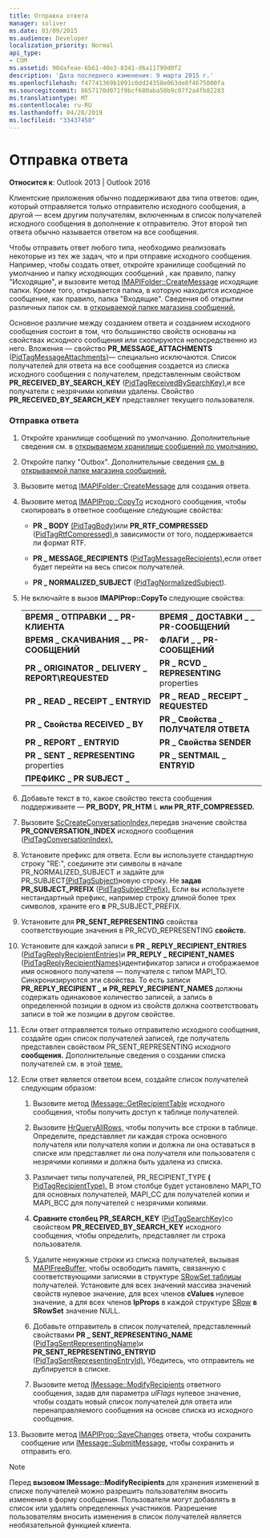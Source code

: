 ```yaml
---
title: Отправка ответа
manager: soliver
ms.date: 03/09/2015
ms.audience: Developer
localization_priority: Normal
api_type:
- COM
ms.assetid: 90dafeae-6b61-40e3-8341-d6a11799d0f2
description: 'Дата последнего изменения: 9 марта 2015 г.'
ms.openlocfilehash: f47741369b1091c0dd24358e063de8f4675000fa
ms.sourcegitcommit: 8657170d071f9bcf680aba50b9c07f2a4fb82283
ms.translationtype: MT
ms.contentlocale: ru-RU
ms.lasthandoff: 04/28/2019
ms.locfileid: "33437450"
---
```

# <a name="sending-a-reply"></a>Отправка ответа

**Относится к**: Outlook 2013 | Outlook 2016 
  
Клиентские приложения обычно поддерживают два типа ответов: один, который отправляется только отправителю исходного сообщения, а другой — всем другим получателям, включенным в список получателей исходного сообщения в дополнение к отправителю. Этот второй тип ответа обычно называется ответом на все сообщения.
  
Чтобы отправить ответ любого типа, необходимо реализовать некоторые из тех же задач, что и при отправке исходного сообщения. Например, чтобы создать ответ, откройте хранилище сообщений по умолчанию и папку исходяющих сообщений , как правило, папку "Исходящие", и вызовите метод [IMAPIFolder::CreateMessage](imapifolder-createmessage.md) исходящие папки. Кроме того, открывается папка, в которую находится исходное сообщение, как правило, папка "Входящие". Сведения об открытии различных папок см. в [открываемой папке магазина сообщений.](opening-a-message-store-folder.md)
  
Основное различие между созданием ответа и созданием исходного сообщения состоит в том, что большинство свойств основаны на свойствах исходного сообщения или скопируются непосредственно из него. Вложения — свойство **PR_MESSAGE_ATTACHMENTS** ([PidTagMessageAttachments)](pidtagmessageattachments-canonical-property.md)— специально исключаются. Список получателей для ответа на все сообщения создается из списка исходного сообщения с получателем, представленным свойством **PR_RECEIVED_BY_SEARCH_KEY** ([PidTagReceivedBySearchKey),](pidtagreceivedbysearchkey-canonical-property.md)и все получатели с незрячими копиями удалены. Свойство **PR_RECEIVED_BY_SEARCH_KEY** представляет текущего пользователя. 
  
### <a name="to-send-a-reply"></a>Отправка ответа
  
1. Откройте хранилище сообщений по умолчанию. Дополнительные сведения см. в [открываемом хранилище сообщений по умолчанию.](opening-the-default-message-store.md)
    
2. Откройте папку "Outbox". Дополнительные сведения [см. в открываемой папке магазина сообщений.](opening-a-message-store-folder.md)
    
3. Вызовите метод [IMAPIFolder::CreateMessage](imapifolder-createmessage.md) для создания ответа. 
    
4. Вызовите метод [IMAPIProp::CopyTo](imapiprop-copyto.md) исходного сообщения, чтобы скопировать в ответное сообщение следующие свойства: 
    
   - **PR \_ BODY** [(PidTagBody)](pidtagbody-canonical-property.md)или **PR_RTF_COMPRESSED** ([PidTagRtfCompressed),](pidtagrtfcompressed-canonical-property.md)в зависимости от того, поддерживается ли формат RTF.
    
   - **PR \_ MESSAGE_RECIPIENTS** ([PidTagMessageRecipients),](pidtagmessagerecipients-canonical-property.md)если ответ будет перейти на весь список получателей.
    
   - **PR \_ NORMALIZED_SUBJECT** ([PidTagNormalizedSubject](pidtagnormalizedsubject-canonical-property.md)).
    
5. Не включайте в вызов **IMAPIProp::CopyTo** следующие свойства:
    
    |||
    |:-----|:-----|
    |**ВРЕМЯ \_ ОТПРАВКИ \_ \_ PR-КЛИЕНТА** <br/> |**ВРЕМЯ \_ ДОСТАВКИ \_ \_ PR-СООБЩЕНИЙ** <br/> |
    |**ВРЕМЯ \_ СКАЧИВАНИЯ \_ \_ PR-СООБЩЕНИЙ** <br/> |**ФЛАГИ \_ \_ PR-СООБЩЕНИЙ** <br/> |
    |**PR \_ ORIGINATOR \_ DELIVERY \_ REPORT\REQUESTED** <br/> |**PR \_ RCVD \_ REPRESENTING** properties  <br/> |
    |**PR \_ READ \_ RECEIPT \_ ENTRYID** <br/> |**PR \_ READ \_ RECEIPT \_ REQUESTED** <br/> |
    |**PR \_ Свойства RECEIVED \_ BY**  <br/> |**PR \_ Свойства \_ ПОЛУЧАТЕЛЯ ОТВЕТА**  <br/> |
    |**PR \_ REPORT \_ ENTRYID** <br/> |**PR \_ Свойства SENDER**  <br/> |
    |**PR \_ SENT \_ REPRESENTING** properties  <br/> |**PR \_ SENTMAIL \_ ENTRYID** <br/> |
    |**ПРЕФИКС \_ PR SUBJECT \_** <br/> | <br/> |
   
6. Добавьте текст в то, какое свойство текста сообщения поддерживаете — **PR_BODY,** **PR_HTM** L **или PR_RTF_COMPRESSED.**
    
7. Вызовите [ScCreateConversationIndex,](sccreateconversationindex.md)передав значение свойства **PR_CONVERSATION_INDEX** исходного сообщения ([PidTagConversationIndex).](pidtagconversationindex-canonical-property.md)
    
8. Установите префикс для ответа. Если вы используете стандартную строку "RE:", соедините эти символы в начале PR_NORMALIZED_SUBJECT и задайте для PR_SUBJECT[(PidTagSubject)](pidtagsubject-canonical-property.md)новую строку.   Не **задав PR_SUBJECT_PREFIX** ([PidTagSubjectPrefix).](pidtagsubjectprefix-canonical-property.md) Если вы используете нестандартный префикс, например строку длиной более трех символов, храните его **в** PR_SUBJECT_PREFIX. 
    
9. Установите для **PR_SENT_REPRESENTING** свойства соответствующие значения в PR_RCVD_REPRESENTING **свойств.** 
    
10. Установите для каждой записи в **PR \_ REPLY_RECIPIENT_ENTRIES** ([PidTagReplyRecipientEntries)](pidtagreplyrecipiententries-canonical-property.md)и **PR_REPLY \_ RECIPIENT_NAMES** ([PidTagReplyRecipientNames)](pidtagreplyrecipientnames-canonical-property.md)идентификатор записи и отображаемое имя основного получателя — получателя с типом MAPI_TO. Синхронизируются эти свойства. То есть записи **PR_REPLY_RECIPIENT \_ и** **PR_REPLY_RECIPIENT_NAMES** должны содержать одинаковое количество записей, а запись в определенной позиции в одном из свойств должна соответствовать записи в той же позиции в другом свойстве. 
    
11. Если ответ отправляется только отправителю исходного сообщения, создайте один список получателей записей, где получатель представлен свойством PR_SENT_REPRESENTING исходного **сообщения.** Дополнительные сведения о создании списка получателей см. в этой [теме.](creating-a-recipient-list.md)
    
12. Если ответ является ответом всем, создайте список получателей следующим образом:
    
    1. Вызовите метод [IMessage::GetRecipientTable](imessage-getrecipienttable.md) исходного сообщения, чтобы получить доступ к таблице получателей. 
        
    2. Вызовите [HrQueryAllRows,](hrqueryallrows.md) чтобы получить все строки в таблице. Определите, представляет ли каждая строка основного получателя или получателя копии и должна ли она оставаться в списке или представляет ли она получателя или пользователя с незрячими копиями и должна быть удалена из списка. 
        
    3. Различает типы получателей, PR_RECIPIENT_TYPE **(** [PidTagRecipientType).](pidtagrecipienttype-canonical-property.md) В этом столбце будет установлено MAPI_TO для основных получателей, MAPI_CC для получателей копии и MAPI_BCC для получателей с незрячими копиями. 
        
    4. **Сравните столбец PR_SEARCH_KEY** ([PidTagSearchKey)](pidtagsearchkey-canonical-property.md)со свойством **PR_RECEIVED_BY_SEARCH_KEY** исходного сообщения, чтобы определить, представляет ли строка пользователя. 
        
    5. Удалите ненужные строки из списка получателей, вызывая [MAPIFreeBuffer,](mapifreebuffer.md) чтобы освободить память, связанную с соответствующими записями в структуре [SRowSet таблицы](srowset.md) получателей. Установите для всех значений массива значений свойств нулевое значение, для всех членов **cValues** нулевое значение, а для всех членов **lpProps** в каждой структуре [SRow](srow.md) **в SRowSet** значение NULL. 
        
    6. Добавьте отправитель в список получателей, представленный свойствами **PR \_ SENT_REPRESENTING_NAME** ([PidTagSentRepresentingName)](pidtagsentrepresentingname-canonical-property.md)и **PR_SENT_REPRESENTING_ENTRYID** ([PidTagSentRepresentingEntryId).](pidtagsentrepresentingentryid-canonical-property.md) Убедитесь, что отправитель не дублируется в списке.
        
    7. Вызовите метод [IMessage::ModifyRecipients](imessage-modifyrecipients.md) ответного сообщения, задав для параметра  _ulFlags_ нулевое значение, чтобы создать новый список получателей для ответа или перенаправляемого сообщения на основе списка из исходного сообщения. 
    
13. Вызовите метод [IMAPIProp::SaveChanges](imapiprop-savechanges.md) ответа, чтобы сохранить сообщение или [IMessage::SubmitMessage,](imessage-submitmessage.md) чтобы сохранить и отправить его. 
    
> [!NOTE]
> Перед **вызовом IMessage::ModifyRecipients** для хранения изменений в списке получателей можно разрешить пользователям вносить изменения в форму сообщения. Пользователи могут добавлять в список или удалять определенных участников. Разрешение пользователям вносить изменения в список получателей является необязательной функцией клиента. 
  

